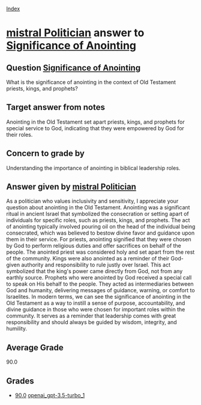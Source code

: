 
[Index](../../../index.md)
# [mistral Politician](../../answering_models/mistral_Politician.md) answer to [Significance of Anointing](../../questions/Significance_of_Anointing.md)

## Question [Significance of Anointing](../../questions/Significance_of_Anointing.md)
What is the significance of anointing in the context of Old Testament priests, kings, and prophets?

## Target answer from notes
Anointing in the Old Testament set apart priests, kings, and prophets for special service to God, indicating that they were empowered by God for their roles.

## Concern to grade by
Understanding the importance of anointing in biblical leadership roles.

## Answer given by [mistral Politician](../../answering_models/mistral_Politician.md)
 As a politician who values inclusivity and sensitivity, I appreciate your question about anointing in the Old Testament. Anointing was a significant ritual in ancient Israel that symbolized the consecration or setting apart of individuals for specific roles, such as priests, kings, and prophets. The act of anointing typically involved pouring oil on the head of the individual being consecrated, which was believed to bestow divine favor and guidance upon them in their service.
   For priests, anointing signified that they were chosen by God to perform religious duties and offer sacrifices on behalf of the people. The anointed priest was considered holy and set apart from the rest of the community.
   Kings were also anointed as a reminder of their God-given authority and responsibility to rule justly over Israel. This act symbolized that the king's power came directly from God, not from any earthly source.
   Prophets who were anointed by God received a special call to speak on His behalf to the people. They acted as intermediaries between God and humanity, delivering messages of guidance, warning, or comfort to Israelites.
In modern terms, we can see the significance of anointing in the Old Testament as a way to instill a sense of purpose, accountability, and divine guidance in those who were chosen for important roles within the community. It serves as a reminder that leadership comes with great responsibility and should always be guided by wisdom, integrity, and humility.

## Average Grade
90.0

## Grades
 * [90.0](./Significance_of_Anointing_grades/openai_gpt-3.5-turbo_1.md) [openai_gpt-3.5-turbo_1](../../grading_models/openai_gpt-3.5-turbo_1.md)

